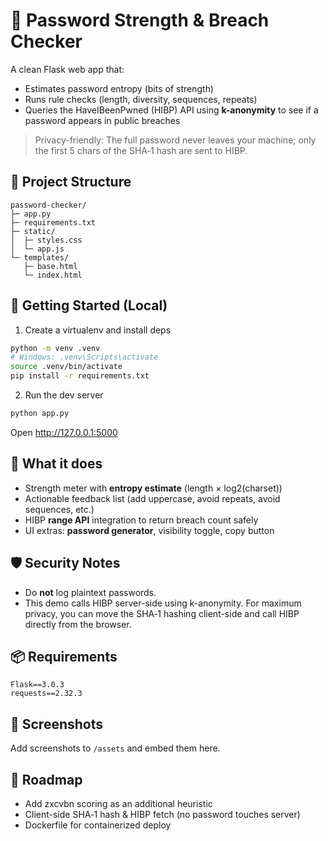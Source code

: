 # 🔐 Password Strength & Breach Checker

A clean Flask web app that:
- Estimates password entropy (bits of strength)
- Runs rule checks (length, diversity, sequences, repeats)
- Queries the HaveIBeenPwned (HIBP) API using **k-anonymity** to see if a password appears in public breaches

> Privacy-friendly: The full password never leaves your machine; only the first 5 chars of the SHA‑1 hash are sent to HIBP.

## 🧱 Project Structure
```
password-checker/
├─ app.py
├─ requirements.txt
├─ static/
│  ├─ styles.css
│  └─ app.js
└─ templates/
   ├─ base.html
   └─ index.html
```

## 🚀 Getting Started (Local)
1) Create a virtualenv and install deps
```bash
python -m venv .venv
# Windows: .venv\Scripts\activate
source .venv/bin/activate
pip install -r requirements.txt
```

2) Run the dev server
```bash
python app.py
```
Open http://127.0.0.1:5000

## 🧪 What it does
- Strength meter with **entropy estimate** (length × log2(charset))
- Actionable feedback list (add uppercase, avoid repeats, avoid sequences, etc.)
- HIBP **range API** integration to return breach count safely
- UI extras: **password generator**, visibility toggle, copy button

## 🛡️ Security Notes
- Do **not** log plaintext passwords.
- This demo calls HIBP server-side using k-anonymity. For maximum privacy, you can move the SHA‑1 hashing client-side and call HIBP directly from the browser.

## 📦 Requirements
```
Flask==3.0.3
requests==2.32.3
```

## 📸 Screenshots
Add screenshots to `/assets` and embed them here.

## 🧭 Roadmap
- Add zxcvbn scoring as an additional heuristic
- Client-side SHA‑1 hash & HIBP fetch (no password touches server)
- Dockerfile for containerized deploy
